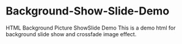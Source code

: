 # Background-Show-Slide-Demo
HTML Background Picture ShowSlide Demo
This is a demo html for background slide show and crossfade image effect.
